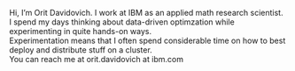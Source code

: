 Hi, I’m Orit Davidovich. I work at IBM as an applied math research scientist.<br>
I spend my days thinking about data-driven optimzation while experimenting in quite hands-on ways.<br>
Experimentation means that I often spend considerable time on how to best deploy and distribute stuff on a cluster.<br>
You can reach me at orit.davidovich at ibm.com

<!---
ordavidov/ordavidov is a ✨ special ✨ repository because its `README.md` (this file) appears on your GitHub profile.
You can click the Preview link to take a look at your changes.
--->

